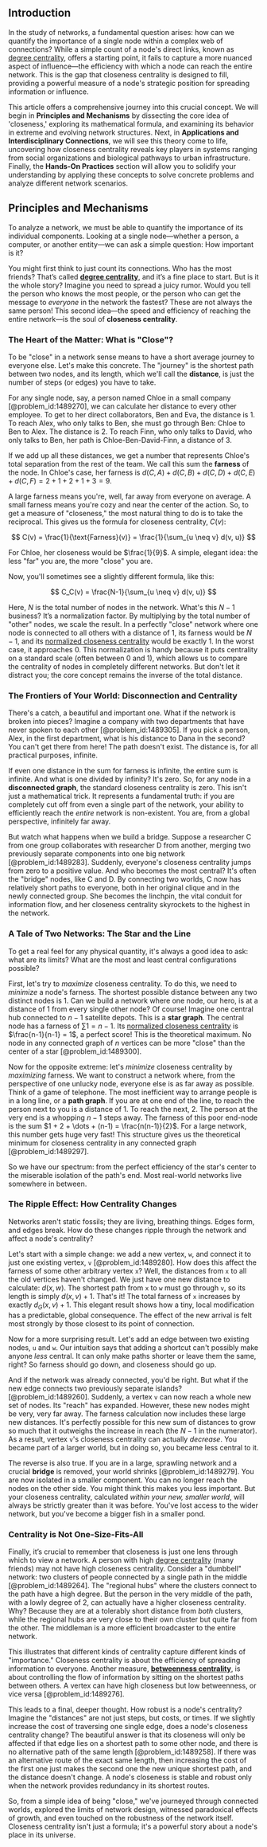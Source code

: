 ## Introduction
In the study of networks, a fundamental question arises: how can we quantify the importance of a single node within a complex web of connections? While a simple count of a node's direct links, known as [degree centrality](@article_id:270805), offers a starting point, it fails to capture a more nuanced aspect of influence—the efficiency with which a node can reach the entire network. This is the gap that closeness centrality is designed to fill, providing a powerful measure of a node's strategic position for spreading information or influence.

This article offers a comprehensive journey into this crucial concept. We will begin in **Principles and Mechanisms** by dissecting the core idea of 'closeness,' exploring its mathematical formula, and examining its behavior in extreme and evolving network structures. Next, in **Applications and Interdisciplinary Connections**, we will see this theory come to life, uncovering how closeness centrality reveals key players in systems ranging from social organizations and biological pathways to urban infrastructure. Finally, the **Hands-On Practices** section will allow you to solidify your understanding by applying these concepts to solve concrete problems and analyze different network scenarios.

## Principles and Mechanisms

To analyze a network, we must be able to quantify the importance of its individual components. Looking at a single node—whether a person, a computer, or another entity—we can ask a simple question: How important is it?

You might first think to just count its connections. Who has the most friends? That’s called **[degree centrality](@article_id:270805)**, and it’s a fine place to start. But is it the whole story? Imagine you need to spread a juicy rumor. Would you tell the person who knows the most people, or the person who can get the message to *everyone* in the network the fastest? These are not always the same person! This second idea—the speed and efficiency of reaching the entire network—is the soul of **closeness centrality**.

### The Heart of the Matter: What is "Close"?

To be "close" in a network sense means to have a short average journey to everyone else. Let's make this concrete. The "journey" is the shortest path between two nodes, and its length, which we'll call the **distance**, is just the number of steps (or edges) you have to take.

For any single node, say, a person named Chloe in a small company [@problem_id:1489270], we can calculate her distance to every other employee. To get to her direct collaborators, Ben and Eva, the distance is 1. To reach Alex, who only talks to Ben, she must go through Ben: Chloe to Ben to Alex. The distance is 2. To reach Finn, who only talks to David, who only talks to Ben, her path is Chloe-Ben-David-Finn, a distance of 3.

If we add up all these distances, we get a number that represents Chloe's total separation from the rest of the team. We call this sum the **farness** of the node. In Chloe's case, her farness is $d(C, A) + d(C, B) + d(C, D) + d(C, E) + d(C, F) = 2 + 1 + 2 + 1 + 3 = 9$.

A large farness means you're, well, far away from everyone on average. A small farness means you're cozy and near the center of the action. So, to get a measure of "closeness," the most natural thing to do is to take the reciprocal. This gives us the formula for closeness centrality, $C(v)$:

$$ C(v) = \frac{1}{\text{Farness}(v)} = \frac{1}{\sum_{u \neq v} d(v, u)} $$

For Chloe, her closeness would be $\frac{1}{9}$. A simple, elegant idea: the less "far" you are, the more "close" you are.

Now, you'll sometimes see a slightly different formula, like this:

$$ C_C(v) = \frac{N-1}{\sum_{u \neq v} d(v, u)} $$

Here, $N$ is the total number of nodes in the network. What's this $N-1$ business? It’s a normalization factor. By multiplying by the total number of "other" nodes, we scale the result. In a perfectly "close" network where one node is connected to all others with a distance of 1, its farness would be $N-1$, and its [normalized closeness centrality](@article_id:270854) would be exactly 1. In the worst case, it approaches 0. This normalization is handy because it puts centrality on a standard scale (often between 0 and 1), which allows us to compare the centrality of nodes in completely different networks. But don't let it distract you; the core concept remains the inverse of the total distance.

### The Frontiers of Your World: Disconnection and Centrality

There's a catch, a beautiful and important one. What if the network is broken into pieces? Imagine a company with two departments that have never spoken to each other [@problem_id:1489305]. If you pick a person, Alex, in the first department, what is his distance to Dana in the second? You can't get there from here! The path doesn't exist. The distance is, for all practical purposes, infinite.

If even one distance in the sum for farness is infinite, the entire sum is infinite. And what is one divided by infinity? It's zero. So, for any node in a **disconnected graph**, the standard closeness centrality is zero. This isn't just a mathematical trick. It represents a fundamental truth: if you are completely cut off from even a single part of the network, your ability to efficiently reach the *entire* network is non-existent. You are, from a global perspective, infinitely far away.

But watch what happens when we build a bridge. Suppose a researcher C from one group collaborates with researcher D from another, merging two previously separate components into one big network [@problem_id:1489283]. Suddenly, everyone's closeness centrality jumps from zero to a positive value. And who becomes the most central? It's often the "bridge" nodes, like C and D. By connecting two worlds, C now has relatively short paths to everyone, both in her original clique and in the newly connected group. She becomes the linchpin, the vital conduit for information flow, and her closeness centrality skyrockets to the highest in the network.

### A Tale of Two Networks: The Star and the Line

To get a real feel for any physical quantity, it's always a good idea to ask: what are its limits? What are the most and least central configurations possible?

First, let's try to *maximize* closeness centrality. To do this, we need to *minimize* a node's farness. The shortest possible distance between any two distinct nodes is 1. Can we build a network where one node, our hero, is at a distance of 1 from every single other node? Of course! Imagine one central hub connected to $n-1$ satellite depots. This is a **star graph**. The central node has a farness of $\sum 1 = n-1$. Its [normalized closeness centrality](@article_id:270854) is $\frac{n-1}{n-1} = 1$, a perfect score! This is the theoretical maximum. No node in any connected graph of $n$ vertices can be more "close" than the center of a star [@problem_id:1489300].

Now for the opposite extreme: let's *minimize* closeness centrality by *maximizing* farness. We want to construct a network where, from the perspective of one unlucky node, everyone else is as far away as possible. Think of a game of telephone. The most inefficient way to arrange people is in a long line, or a **path graph**. If you are at one end of the line, to reach the person next to you is a distance of 1. To reach the next, 2. The person at the very end is a whopping $n-1$ steps away. The farness of this poor end-node is the sum $1 + 2 + \dots + (n-1) = \frac{n(n-1)}{2}$. For a large network, this number gets huge very fast! This structure gives us the theoretical minimum for closeness centrality in any connected graph [@problem_id:1489297].

So we have our spectrum: from the perfect efficiency of the star's center to the miserable isolation of the path's end. Most real-world networks live somewhere in between.

### The Ripple Effect: How Centrality Changes

Networks aren't static fossils; they are living, breathing things. Edges form, and edges break. How do these changes ripple through the network and affect a node's centrality?

Let's start with a simple change: we add a new vertex, `w`, and connect it to just one existing vertex, `v` [@problem_id:1489280]. How does this affect the farness of some other arbitrary vertex `x`? Well, the distances from `x` to all the old vertices haven't changed. We just have one new distance to calculate: $d(x, w)$. The shortest path from `x` to `w` must go through `v`, so its length is simply $d(x, v) + 1$. That's it! The total farness of `x` increases by exactly $d_G(x,v)+1$. This elegant result shows how a tiny, local modification has a predictable, global consequence. The effect of the new arrival is felt most strongly by those closest to its point of connection.

Now for a more surprising result. Let's add an edge between two existing nodes, `u` and `w`. Our intuition says that adding a shortcut can't possibly make anyone *less* central. It can only make paths shorter or leave them the same, right? So farness should go down, and closeness should go up.

And if the network was already connected, you'd be right. But what if the new edge connects two previously separate islands? [@problem_id:1489260]. Suddenly, a vertex `v` can now reach a whole new set of nodes. Its "reach" has expanded. However, these new nodes might be very, very far away. The farness calculation now includes these large new distances. It's perfectly possible for this new sum of distances to grow so much that it outweighs the increase in reach (the $N-1$ in the numerator). As a result, vertex `v`'s closeness centrality can actually *decrease*. You became part of a larger world, but in doing so, you became less central to it.

The reverse is also true. If you are in a large, sprawling network and a crucial **bridge** is removed, your world shrinks [@problem_id:1489279]. You are now isolated in a smaller component. You can no longer reach the nodes on the other side. You might think this makes you less important. But your closeness centrality, calculated *within your new, smaller world*, will always be strictly greater than it was before. You've lost access to the wider network, but you've become a bigger fish in a smaller pond.

### Centrality is Not One-Size-Fits-All

Finally, it’s crucial to remember that closeness is just one lens through which to view a network. A person with high [degree centrality](@article_id:270805) (many friends) may not have high closeness centrality. Consider a "dumbbell" network: two clusters of people connected by a single path in the middle [@problem_id:1489264]. The "regional hubs" where the clusters connect to the path have a high degree. But the person in the very middle of the path, with a lowly degree of 2, can actually have a higher closeness centrality. Why? Because they are at a tolerably short distance from *both* clusters, while the regional hubs are very close to their own cluster but quite far from the other. The middleman is a more efficient broadcaster to the entire network.

This illustrates that different kinds of centrality capture different kinds of "importance." Closeness centrality is about the efficiency of spreading information to everyone. Another measure, **[betweenness centrality](@article_id:267334)**, is about controlling the flow of information by sitting on the shortest paths between others. A vertex can have high closeness but low betweenness, or vice versa [@problem_id:1489276].

This leads to a final, deeper thought. How robust is a node's centrality? Imagine the "distances" are not just steps, but costs, or times. If we slightly increase the cost of traversing one single edge, does a node's closeness centrality change? The beautiful answer is that its closeness will only be affected if that edge lies on a shortest path to some other node, and there is no alternative path of the same length [@problem_id:1489258]. If there was an alternative route of the exact same length, then increasing the cost of the first one just makes the second one the new unique shortest path, and the distance doesn't change. A node's closeness is stable and robust only when the network provides redundancy in its shortest routes.

So, from a simple idea of being "close," we've journeyed through connected worlds, explored the limits of network design, witnessed paradoxical effects of growth, and even touched on the robustness of the network itself. Closeness centrality isn't just a formula; it's a powerful story about a node's place in its universe.